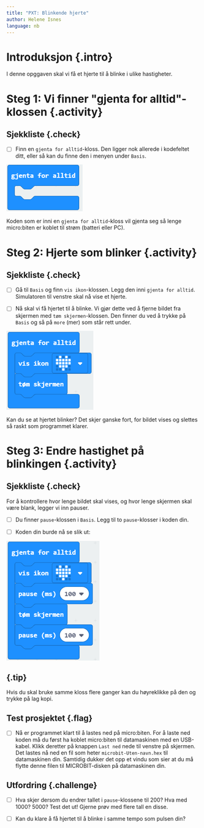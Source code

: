 ```yaml
---
title: "PXT: Blinkende hjerte"
author: Helene Isnes
language: nb
---
```



# Introduksjon {.intro}
I denne opggaven skal vi få et hjerte til å blinke i ulike hastigheter. 


# Steg 1: Vi finner "gjenta for alltid"-klossen {.activity}

## Sjekkliste {.check}

- [ ] Finn en `gjenta for alltid`-kloss. Den ligger nok allerede i kodefeltet ditt, eller så kan du finne den i menyen under `Basis`. 

![Bilde for å vise gjenta for alltid klossen](gjenta_for_alltid.png)

Koden som er inni en `gjenta for alltid`-kloss vil gjenta seg så lenge micro:biten er koblet til strøm (batteri eller PC).


# Steg 2: Hjerte som blinker {.activity}

## Sjekkliste {.check}

- [ ] Gå til `Basis` og finn `vis ikon`-klossen. Legg den inni `gjenta for alltid`. Simulatoren til venstre skal nå vise et hjerte. 

- [ ] Nå skal vi få hjertet til å blinke. Vi gjør dette ved å fjerne bildet fra skjermen med `tøm skjermen`-klossen. Den finner du ved å trykke på `Basis` og så på `more` (mer) som står rett under. 

![Bilde for å vise koden for blinkende hjerte](blinkende_hjerte.png)

Kan du se at hjertet blinker? Det skjer ganske fort, for bildet vises og slettes så raskt som programmet klarer. 

# Steg 3: Endre hastighet på blinkingen {.activity}

## Sjekkliste {.check}

For å kontrollere hvor lenge bildet skal vises, og hvor lenge skjermen skal være blank, legger vi inn pauser. 

- [ ] Du finner `pause`-klossen i `Basis`. Legg til to `pause`-klosser i koden din.

- [ ] Koden din burde nå se slik ut:

![Bilde for å vise koden for blinkende hjerte med pauser](blinkende_hjerte_med_pauser.png)


## {.tip}

Hvis du skal bruke samme kloss flere ganger kan du høyreklikke på den og trykke på lag kopi. 

## Test prosjektet {.flag}

- [ ] Nå er programmet klart til å lastes ned på micro:biten. For å laste ned koden må du først ha koblet micro:biten til datamaskinen med en USB-kabel. Klikk deretter på knappen `Last ned` nede til venstre på skjermen. Det lastes nå ned en fil som heter `microbit-Uten-navn.hex` til datamaskinen din. Samtidig dukker det opp et vindu som sier at du må flytte denne filen til MICROBIT-disken på datamaskinen din.


## Utfordring {.challenge}

- [ ] Hva skjer dersom du endrer tallet i `pause`-klossene til 200? Hva med 1000? 5000? Test det ut! Gjerne prøv med flere tall en disse. 

- [ ] Kan du klare å få hjertet til å blinke i samme tempo som pulsen din?

